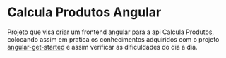 # Calcula Produtos Angular

Projeto que visa criar um frontend angular para a api Calcula Produtos, colocando assim em pratica os conhecimentos adquiridos com o projeto [angular-get-started](https://github.com/fabioaraujo/angular-get-started) e assim verificar as dificuldades do dia a dia.
